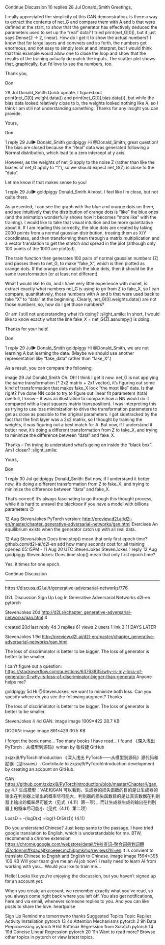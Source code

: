 

<!--
 * @version:
 * @Author:  StevenJokes https://github.com/StevenJokes
 * @Date: 2020-09-13 19:51:23
 * @LastEditors:  StevenJokes https://github.com/StevenJokes
 * @LastEditTime: 2020-09-13 21:52:05
 * @Description:
 * @TODO::
 * @Reference:
-->
Continue Discussion
10 replies
28 Jul
Donald_​​Smith
Greetings,

I really appreciated the simplicity of this GAN demonstration. Is there a way to extract the contents of net_G and compare them with A and b that were defined at the start, to show that the generator has effectively deduced the parameters used to set up the “real” data? I tried print(net_G[0]), but it just says Dense(2 -> 2, linear). How do I get it to show the actual numbers? I know that for large layers and convnets and so forth, the numbers get enormous, and not easy to simply look at and interpret, but I would think that this example would allow one to close the loop and show that the results of the training actually do match the inputs. The scatter plot shows that, graphically, but I’d love to see the numbers, too.

Thank you,

Don

28 Jul
Donald_​​Smith
Quick update. I figured out print(net_G[0].weight.data()) and print(net_G[0].bias.data()), but while the bias data looked relatively close to b, the weights looked nothing like A, so I think I am still not understanding something. Thanks for any insight you can provide.

Yours,

Don

1 reply
29 Jul▶ Donald_Smith
goldpiggy
Hi @Donald_Smith, great question! The bias are closed because the “Real” data was generated following a Normal distribution, which lead to a zero intercept at y axis.

However, as the weights of net_G apply to the noise Z (rather than like the biases of net_G apply to “1”), so we should expect net_G(Z) is close to the “data”.

Let me know if that makes sense to you!

1 reply
29 Jul▶ goldpiggy
Donald_​​Smith
Almost. I feel like I’m close, but not quite there.

As presented, I can see the graph with the blue and orange dots on them, and see intuitively that the distribution of orange dots is “like” the blue ones (and the animation wonderfully shows how it becomes “more like” with the training). I would like to take that visual intuition and be more quantitative about it. If I am reading this correctly, the blue dots are created by taking 2000 points from a normal gaussian distribution, treating them as X/Y coordinates, and then transforming them through a matrix multiplication and a vector translation to get the stretch and spread in the plot (although only 100 points of the 1000 are plotted).

The train function then generates 100 pairs of normal gaussian numbers (Z) and passes them to net_G, to make “fake_X”, which is then plotted as orange dots. If the orange dots match the blue dots, then it should be the same transformation (or at least not different).

What I would like to do, and I have very little experience with mxnet, is extract exactly what numbers net_G is using to go from Z to fake_X, so I can compare, quantitatively, those numbers with A and b that were used back to take “X” to “data” at the beginning. Clearly, net_G[0].weights.data() are not those numbers, so, how do I get those numbers?

Or am I still not understanding what it’s doing? :slight_smile: In short, I would like to know exactly what the line fake_X = net_G(Z).asnumpy() is doing.

Thanks for your help!

Don

1 reply
29 Jul▶ Donald_Smith
goldpiggy
Hi @Donald_Smith, we are not learning A but learning the data. (Maybe we should use another representation like “fake_data” rather than “fake_X”.)

As a result, you can compare the following:

image
29 Jul
Donald_​​Smith
Oh. Oh! I think I get it now. net_G is not applying the same transformation (* 2x2 matrix + 2x1 vector), it’s figuring out some kind of transformation that makes fake_X look “the most like” data. Is that right? I’ve done NN code to try to figure out linear fit parameters (total overkill, I know – it was an illustration to compare how a NN would do it compared with a least squares matrix transposition). I was interpreting this as trying to use loss minimization to drive the transformation parameters to get as close as possible to the original parameters. I got sidetracked by the fact that the first layer was a 2x2 matrix, so I thought by training the weights, it was figuring out a best match for A. But now, if I understand it better now, it’s doing a different transformation from Z to fake_X, and trying to minimize the difference between “data” and fake_X.

Thanks – I’m trying to understand what’s going on inside the “black box”. Am I closer? :slight_smile:

Yours,

Don

1 reply
30 Jul
goldpiggy
 Donald_Smith:
But now, if I understand it better now, it’s doing a different transformation from Z to fake_X, and trying to minimize the difference between “data” and fake_X.

That’s correct! It’s always fascinating to go through this thought process, while it is hard to unravel the blackbox if you have a model with billions parameters :wink:

12 Aug
Steven​Jokes
PyTorch version: http://preview.d2l.ai/d2l-en/master/chapter_generative-adversarial-networks/gan.html
Exercises
An equilibrium exists when the generator catch up with all real data.

12 Aug
Steven​Jokes
Does time.stop() mean that only first epoch time?
github.com/d2l-ai/d2l-en
add how many seconds cost for all training
opened 05:15PM - 11 Aug 20 UTC
StevenJokes StevenJokes
1 reply
12 Aug
goldpiggy
 StevenJokes:
Does time.stop() mean that only first epoch time?

Yes, it times for one epoch.

Continue Discussion

---

https://discuss.d2l.ai/t/generative-adversarial-networks/776

D2L Discussion
Sign Up
Log In
Generative Adversarial Networks
d2l-en
pytorch

StevenJokes
20d
http://d2l.ai/chapter_generative-adversarial-networks/gan.html 4




created
20d
last reply
4d
3
replies
61
views
2
users
1
link
3
11 DAYS LATER

StevenJokes
1
9d
http://preview.d2l.ai/d2l-en/master/chapter_generative-adversarial-networks/gan.html

The loss of discriminator is better to be bigger.
The loss of generator is better to be smaller.

I can’t figure out a question: https://stackoverflow.com/questions/63763835/why-is-my-loss-of-generator-0-why-is-loss-of-discriminator-bigger-than-generato
Anyone helps me?




goldpiggy
5d
Hi @StevenJokes, we want to minimize both loss. Can you specify where do you see the following augment? Thanks

The loss of discriminator is better to be bigger.
The loss of generator is better to be smaller.




StevenJokes
4
4d
GAN:
image
image
1009×422 28.7 KB

DCGAN:
image
image
891×429 30.5 KB

I forgot the book name… Too many books I have read…
I found 《深入浅出PyTorch：从模型到源码》writen by 张校捷
 GitHub

zxjzxj9/PyTorchIntroduction
《深入浅出 PyTorch——从模型到源码》源代码和勘误（见Issues）. Contribute to zxjzxj9/PyTorchIntroduction development by creating an account on GitHub.


GAN: https://github.com/zxjzxj9/PyTorchIntroduction/blob/master/Chapter4/gan.py
4.7 生成模型：VAE和GAN
可以看到，生成器的损失函数的目的是让生成器的输出在判别器上输出的概率尽可能大，判别器的损失函数目的是让真实数据在判别器上输出的概率尽可能大（见式（4.11）第一项），而让生成器生成的输出在判别器上的概率尽可能小（见式（4.11）第二项）

LossD = -(logD(x) +log(1-D(G(z))) (4.11)

Do you understand Chinese? Just keep same to the passage.
I have tried google translation to English, which is understandable for me.
BTW, recommend a chrome extension https://chrome.google.com/webstore/detail/沙拉查词-聚合词典划词翻译/cdonnmffkdaoajfknoeeecmchibpmkmg/reviews?hl=en
It is convient to translate Chinese to Engish and English to Chinese.
image
image
1594×395 106 KB
Will your team give me an AI job now?
I really need to learn AI from working with you…
Would you like to train me…



Hello! Looks like you’re enjoying the discussion, but you haven’t signed up for an account yet.

When you create an account, we remember exactly what you’ve read, so you always come right back where you left off. You also get notifications, here and via email, whenever someone replies to you. And you can like posts to share the love. heartpulse

Sign Up Remind me tomorrowno thanks
Suggested Topics
Topic	Replies	Activity
Installation
pytorch
13	4d
Attention Mechanisms
pytorch
2	9h
Data Preprocessing
pytorch
9	6d
Softmax Regression from Scratch
pytorch
14	19d
Concise Linear Regression
pytorch
20	11h
Want to read more? Browse other topics in
pytorch
 or view latest topics.
